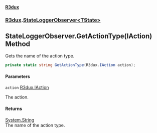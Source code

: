 #### [R3dux](R3dux.md 'R3dux')
### [R3dux](R3dux.md#R3dux 'R3dux').[StateLoggerObserver&lt;TState&gt;](StateLoggerObserver_TState_.md 'R3dux.StateLoggerObserver<TState>')

## StateLoggerObserver<TState>.GetActionType(IAction) Method

Gets the name of the action type.

```csharp
private static string GetActionType(R3dux.IAction action);
```
#### Parameters

<a name='R3dux.StateLoggerObserver_TState_.GetActionType(R3dux.IAction).action'></a>

`action` [R3dux.IAction](https://docs.microsoft.com/en-us/dotnet/api/R3dux.IAction 'R3dux.IAction')

The action.

#### Returns
[System.String](https://docs.microsoft.com/en-us/dotnet/api/System.String 'System.String')  
The name of the action type.